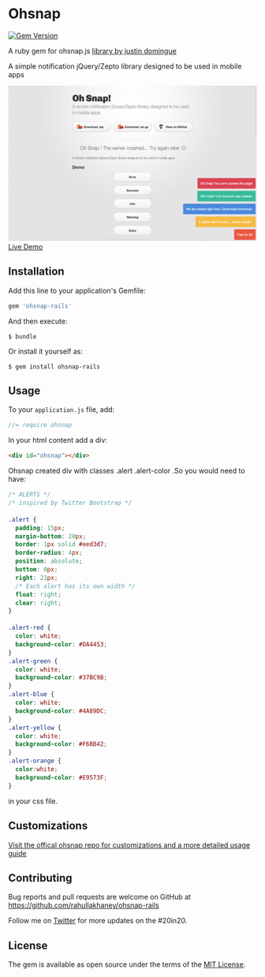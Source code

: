 # Ohsnap

[![Gem Version](https://badge.fury.io/rb/ohsnap-rails.svg)](https://badge.fury.io/rb/ohsnap-rails)

A ruby gem for ohsnap.js [library by justin domingue](https://github.com/justindomingue)

A simple notification jQuery/Zepto library designed to be used in mobile apps

![Ohsnap Alerts in action](/ohsnap.png)
[Live Demo](http://justindomingue.github.io/ohSnap/)

## Installation

Add this line to your application's Gemfile:

```ruby
gem 'ohsnap-rails'
```

And then execute:

    $ bundle

Or install it yourself as:

    $ gem install ohsnap-rails

## Usage

To your ```application.js``` file, add:
```Javascript
//= require ohsnap
```

In your html content add a div:
```HTML
<div id="ohsnap"></div>
```

Ohsnap created div with classes .alert .alert-color .So you would need to have:

```CSS
/* ALERTS */
/* inspired by Twitter Bootstrap */

.alert {
  padding: 15px;
  margin-bottom: 20px;
  border: 1px solid #eed3d7;
  border-radius: 4px;
  position: absolute;
  bottom: 0px;
  right: 21px;
  /* Each alert has its own width */
  float: right;
  clear: right;
}

.alert-red {
  color: white;
  background-color: #DA4453;
}
.alert-green {
  color: white;
  background-color: #37BC9B;
}
.alert-blue {
  color: white;
  background-color: #4A89DC;
}
.alert-yellow {
  color: white;
  background-color: #F6BB42;
}
.alert-orange {
  color:white;
  background-color: #E9573F;
}
```

in your css file.

## Customizations

[Visit the offical ohsnap repo for customizations and a more detailed usage guide](https://github.com/justindomingue/ohSnap)

## Contributing

Bug reports and pull requests are welcome on GitHub at https://github.com/rahullakhaney/ohsnap-rails

Follow me on [Twitter](https://www.twitter.com/istereotype) for more updates on the #20in20.


## License

The gem is available as open source under the terms of the [MIT License](http://opensource.org/licenses/MIT).

